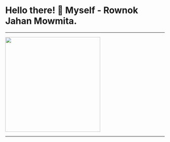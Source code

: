 # Hello there! 👋 Myself - Rownok Jahan Mowmita.
<hr>
<img src="https://img.freepik.com/premium-vector/girl-coding-with-laptop-illustration_418302-2384.jpg"height="300">
<hr>
<!--
**Rownokk/Rownokk** is a ✨ _special_ ✨ repository because its `README.md` (this file) appears on your GitHub profile.

Here are some ideas to get you started:

- 🔭 I’m currently working on ...
- 🌱 I’m currently learning ...
- 👯 I’m looking to collaborate on ...
- 🤔 I’m looking for help with ...
- 💬 Ask me about ...
- 📫 How to reach me: ...
- 😄 Pronouns: ...
- ⚡ Fun fact: ...
-->
